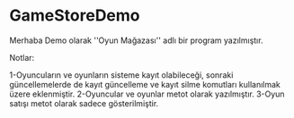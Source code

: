 # GameStoreDemo

Merhaba
Demo olarak ''Oyun Mağazası'' adlı bir program yazılmıştır.

Notlar:

1-Oyuncuların ve oyunların sisteme kayıt olabileceği, sonraki güncellemelerde de kayıt güncelleme ve kayıt silme komutları kullanılmak üzere eklenmiştir.
2-Oyuncular ve oyunlar metot olarak yazılmıştır.
3-Oyun satışı metot olarak sadece gösterilmiştir.
